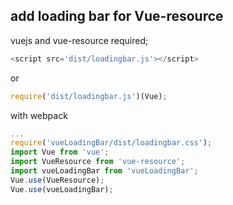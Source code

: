## add loading bar for Vue-resource
vuejs and vue-resource required;

```javascript
<script src='dist/loadingbar.js'></script>
```
or
```javascript
require('dist/loadingbar.js')(Vue);
```
with webpack
```javascript
...
require('vueLoadingBar/dist/loadingbar.css');
import Vue from 'vue';
import VueResource from 'vue-resource';
import vueLoadingBar from 'vueLoadingBar';
Vue.use(VueResource);
Vue.use(vueLoadingBar);
```
